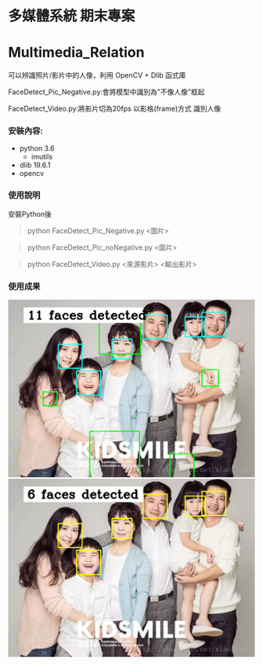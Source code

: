 # 多媒體系統 期末專案

# Multimedia_Relation

  可以辨識照片/影片中的人像，利用 OpenCV + Dlib 函式庫

  FaceDetect_Pic_Negative.py:會將模型中識別為"不像人像"框起

  FaceDetect_Video.py:將影片切為20fps 以影格(frame)方式 識別人像

### 安裝內容:
  * python 3.6
    * imutils
  * dlib 19.6.1
  * opencv

### 使用說明
  安裝Python後
  >python FaceDetect_Pic_Negative.py <圖片>

  >python FaceDetect_Pic_noNegative.py <圖片>

  >python FaceDetect_Video.py <來源影片> <輸出影片>

### 使用成果
![](demo/Negative_1.jpg?raw=true)
![](demo/NoNegative_1.jpg?raw=true)